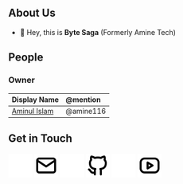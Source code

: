 <!-- cspell:words Aminul Islam Mehedi Hasan markdownlint -->

<!-- markdownlint-disable MD041 -->

## About Us

- 👋 Hey, this is **Byte Saga** (Formerly Amine Tech)

## People

### Owner

| Display Name                                | @mention  |
| :------------------------------------------ | :-------- |
| [Aminul Islam](https://github.com/amine116) | @amine116 |

## Get in Touch

[![Mail-Light](https://raw.githubusercontent.com/Byte-Saga/.github/main/assets/icons/mail-light.svg)](mailto:iaminul237@gmail.com#gh-dark-mode-only "Email")
[![Mail-Dark](https://raw.githubusercontent.com/Byte-Saga/.github/main/assets/icons/mail-dark.svg)](mailto:iaminul237@gmail.com#gh-light-mode-only "Email")
[![GitHub-Light](https://raw.githubusercontent.com/Byte-Saga/.github/main/assets/icons/github-light.svg)](https://github.com/Byte-Saga#gh-dark-mode-only "GitHub")
[![GitHub-Dark](https://raw.githubusercontent.com/Byte-Saga/.github/main/assets/icons/github-dark.svg)](https://github.com/Byte-Saga#gh-light-mode-only "GitHub")
[![YouTube-Light](https://raw.githubusercontent.com/Byte-Saga/.github/main/assets/icons/youtube-light.svg)](https://www.youtube.com/channel/UCXCVXeUCjP85Myd1AxC48yA#gh-dark-mode-only "YouTube")
[![YouTube-Dark](https://raw.githubusercontent.com/Byte-Saga/.github/main/assets/icons/youtube-dark.svg)](https://www.youtube.com/channel/UCXCVXeUCjP85Myd1AxC48yA#gh-light-mode-only "YouTube")

